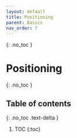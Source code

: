 ```yaml
---
layout: default
title: Positioning
parent: Basics
nav_order: 7
---
```


{: .no_toc }
# Positioning

{: .no_toc }
## Table of contents
{: .no_toc .text-delta }

1. TOC
{:toc}

